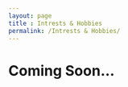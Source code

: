 ```yaml
---
layout: page
title : Intrests & Hobbies
permalink: /Intrests & Hobbies/
---
```



<h1>Coming Soon...</h1>